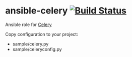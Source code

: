 # ansible-celery [![Build Status](https://travis-ci.org/futurice/ansible-celery.svg?branch=master)](https://travis-ci.org/futurice/ansible-celery)

Ansible role for [Celery](http://www.celeryproject.org/)

Copy configuration to your project:
* sample/celery.py
* sample/celeryconfig.py

